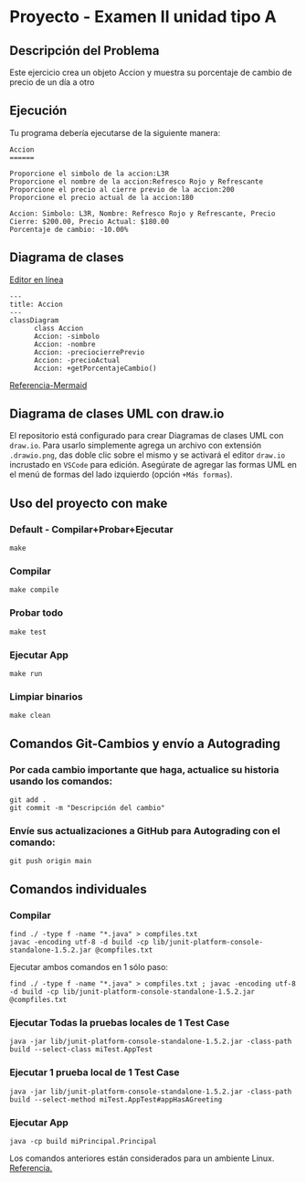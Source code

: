 # Proyecto - Examen II unidad tipo A

## Descripción del Problema

Este ejercicio crea un objeto Accion y muestra su porcentaje de cambio de precio de un día a otro

## Ejecución

Tu programa debería ejecutarse de la siguiente manera:

```
Accion
======

Proporcione el simbolo de la accion:L3R
Proporcione el nombre de la accion:Refresco Rojo y Refrescante
Proporcione el precio al cierre previo de la accion:200
Proporcione el precio actual de la accion:180

Accion: Simbolo: L3R, Nombre: Refresco Rojo y Refrescante, Precio Cierre: $200.00, Precio Actual: $180.00
Porcentaje de cambio: -10.00%
```

## Diagrama de clases
[Editor en línea](https://mermaid.live/)
```mermaid
---
title: Accion
---
classDiagram
      class Accion
      Accion: -simbolo
      Accion: -nombre
      Accion: -preciocierrePrevio
      Accion: -precioActual
      Accion: +getPorcentajeCambio()
```
[Referencia-Mermaid](https://mermaid.js.org/syntax/classDiagram.html)

## Diagrama de clases UML con draw.io
El repositorio está configurado para crear Diagramas de clases UML con ```draw.io```. Para usarlo simplemente agrega un archivo con extensión ```.drawio.png```, das doble clic sobre el mismo y se activará el editor ```draw.io``` incrustado en ```VSCode``` para edición. Asegúrate de agregar las formas UML en el menú de formas del lado izquierdo (opción ```+Más formas```).

## Uso del proyecto con make

### Default - Compilar+Probar+Ejecutar
```
make
```
### Compilar
```
make compile
```
### Probar todo
```
make test
```
### Ejecutar App
```
make run
```
### Limpiar binarios
```
make clean
```
## Comandos Git-Cambios y envío a Autograding

### Por cada cambio importante que haga, actualice su historia usando los comandos:
```
git add .
git commit -m "Descripción del cambio"
```
### Envíe sus actualizaciones a GitHub para Autograding con el comando:
```
git push origin main
```
## Comandos individuales
### Compilar

```
find ./ -type f -name "*.java" > compfiles.txt
javac -encoding utf-8 -d build -cp lib/junit-platform-console-standalone-1.5.2.jar @compfiles.txt
```
Ejecutar ambos comandos en 1 sólo paso:

```
find ./ -type f -name "*.java" > compfiles.txt ; javac -encoding utf-8 -d build -cp lib/junit-platform-console-standalone-1.5.2.jar @compfiles.txt
```


### Ejecutar Todas la pruebas locales de 1 Test Case

```
java -jar lib/junit-platform-console-standalone-1.5.2.jar -class-path build --select-class miTest.AppTest
```
### Ejecutar 1 prueba local de 1 Test Case

```
java -jar lib/junit-platform-console-standalone-1.5.2.jar -class-path build --select-method miTest.AppTest#appHasAGreeting
```
### Ejecutar App
```
java -cp build miPrincipal.Principal
```
Los comandos anteriores están considerados para un ambiente Linux. [Referencia.](https://www.baeldung.com/junit-run-from-command-line)
